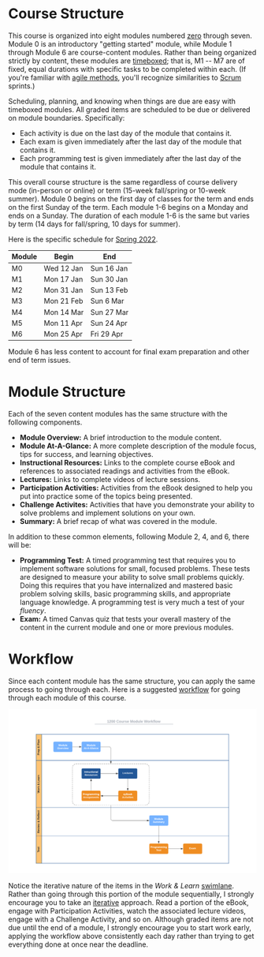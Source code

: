 # Course Structure

This course is organized into eight modules numbered
[zero](https://www.cs.utexas.edu/users/EWD/transcriptions/EWD08xx/EWD831.html)
through seven. Module 0 is an introductory "getting started" module, while
Module 1 through Module 6 are course-content modules. Rather than being
organized strictly by content, these modules are
[timeboxed](https://en.wikipedia.org/wiki/Timeboxing); that is, M1 -- M7 are
of fixed, equal durations with specific tasks to be completed within each. (If
you're familiar with 
[agile methods](https://en.wikipedia.org/wiki/Agile_software_development),
you'll recognize similarities to
[Scrum](https://en.wikipedia.org/wiki/Scrum_(software_development)) sprints.)

Scheduling, planning, and knowing when things are due are easy with timeboxed
modules. All graded items are scheduled to be due or delivered on module
boundaries. Specifically:

- Each activity is due on the last day of the module that contains it.
- Each exam is given immediately after the last day of the module that contains it.
- Each programming test is given immediately after the last day of the module that contains it.

This overall course structure is the same regardless of course delivery mode
(in-person or online) or term (15-week fall/spring or 10-week summer). Module
0 begins on the first day of classes for the term and ends on the first Sunday
of the term. Each module 1-6 begins on a Monday and ends on a Sunday. The
duration of each module 1-6 is the same but varies by term (14 days for
fall/spring, 10 days for summer).

Here is the specific schedule for [Spring 2022](http://www.auburn.edu/main/auweb_calendar.php).

Module | Begin | End
------ | ----- | ---
M0 | Wed 12 Jan | Sun 16 Jan
M1 | Mon 17 Jan | Sun 30 Jan
M2 | Mon 31 Jan | Sun 13 Feb
M3 | Mon 21 Feb | Sun 6 Mar
M4 | Mon 14 Mar | Sun 27 Mar
M5 | Mon 11 Apr | Sun 24 Apr
M6 | Mon 25 Apr | Fri 29 Apr

Module 6 has less content to account for final exam preparation and other end
of term issues.

# Module Structure

Each of the seven content modules has the same structure with the following components.

- **Module Overview:** A brief introduction to the module content.
- **Module At-A-Glance:** A more complete description of the module focus, tips for success, and learning objectives.
- **Instructional Resources:** Links to the complete course eBook and references to associated readings and activities from the eBook.
- **Lectures:** Links to complete videos of lecture sessions.
- **Participation Activities:** Activities from the eBook designed to help you put into practice some of the topics being presented.
- **Challenge Activites:** Activities that have you demonstrate your ability to solve problems and implement solutions on your own.
- **Summary:** A brief recap of what was covered in the module.

In addition to these common elements, following Module 2, 4, and 6, there will be:

- **Programming Test:** A timed programming test that requires you to implement software solutions for small, focused problems. These tests are designed to measure your ability to solve small problems quickly. Doing this requires that you have internalized and mastered basic problem solving skills, basic programming skills, and appropriate language knowledge. A programming test is very much a test of your *fluency*.
- **Exam:** A timed Canvas quiz that tests your overall mastery of the content in the current module and one or more previous modules.


# Workflow

Since each content module has the same structure, you can apply the same process to going through each. Here is a suggested [workflow](https://en.wikipedia.org/wiki/Workflow) for going through each module of this course.

![worflow](img/workflow.png)

Notice the iterative nature of the items in the *Work & Learn*
[swimlane](https://en.wikipedia.org/wiki/Swim_lane). Rather than going through
this portion of the module sequentially, I strongly encourage you to take an
[iterative](https://en.wikipedia.org/wiki/Iteration) approach. Read a portion
of the eBook, engage with Participation Activities, watch the associated
lecture videos, engage with a Challenge Activity, and so on. Although graded
items are not due until the end of a module, I strongly encourage you to start
work early, applying the workflow above consistently each day rather than trying
to get everything done at once near the deadline.

